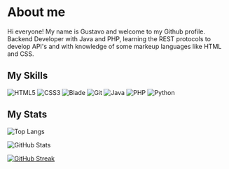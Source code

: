# About me
Hi everyone! My name is Gustavo and welcome to my Github profile. Backend Developer with Java and PHP, learning the REST protocols to develop API's and with knowledge of some markeup languages like HTML and CSS.


## My Skills
![HTML5](https://img.shields.io/badge/HTML5-F8F1FF?style=for-the-badge&logo=html5&logoColor=50C878)
![CSS3](https://img.shields.io/badge/CSS3-F8F1FF?style=for-the-badge&logo=css3&logoColor=50C878)
![Blade](https://img.shields.io/badge/Blade-F8F1FF?style=for-the-badge&logo=blade)
![Git](https://img.shields.io/badge/Git-F8F1FF?style=for-the-badge&logo=git&logoColor=50C878)
![Java](https://img.shields.io/badge/java-F8F1FF?style=for-the-badge&logo=java)
![PHP](https://img.shields.io/badge/php-F8F1FF?style=for-the-badge&logo=php&logoColor=50C878)
![Python](https://img.shields.io/badge/python-F8F1FF?style=for-the-badge&logo=python&logoColor=50C878)

## My Stats

![Top Langs](https://github-readme-stats-git-masterrstaa-rickstaa.vercel.app/api/top-langs/?username=gustavopnhro&bg_color=F8F1FF&border_color=50C878&title_color=50C878&text_color=252627) 

![GitHub Stats](https://github-readme-stats.vercel.app/api?username=gustavopnhro&theme=transparent&bg_color=F8F1FF&border_color=50C878&show_icons=true&icon_color=50C878&title_color=50C878&text_color=252627)


[![GitHub Streak](https://streak-stats.demolab.com?user=gustavopnhro)](https://git.io/streak-stats)



